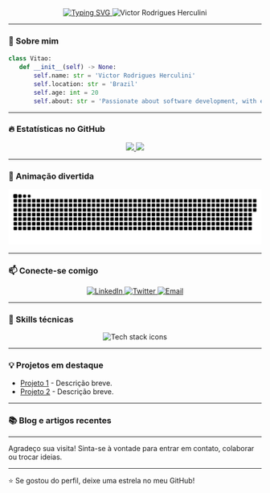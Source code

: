 <div align="center">

  <!-- Banner animado com texto de digitação -->
  <a href="https://git.io/typing-svg">
    <img src="https://readme-typing-svg.herokuapp.com?font=Source+Code+Pro&weight=700&pause=1500&color=00E7FF&background=00000000&center=true&vCenter=true&width=480&height=75&lines=Code%2C+Learn%2C+Repeat+%F0%9F%94%84" alt="Typing SVG"/>
  </a>

  <!-- Seu nome com fonte grande e waving animation -->
  <img src="https://capsule-render.vercel.app/api?type=waving&color=gradient&height=150&section=header&text=Victor%20Rodrigues%20Herculini&fontSize=45&animation=fadeIn" alt="Victor Rodrigues Herculini" />

</div>

---

### 👋 Sobre mim
 
 ```python
class Vitao:
    def __init__(self) -> None:
        self.name: str = 'Victor Rodrigues Herculini'
        self.location: str = 'Brazil'
        self.age: int = 20
        self.about: str = 'Passionate about software development, with experience in technologies'
```

---

### 🔥 Estatísticas no GitHub

<div align="center">
  <a href="https://github.com/vitaoh">
    <img height="165em" src="https://github-readme-stats.vercel.app/api?username=vitaoh&show_icons=true&theme=github_dark&include_all_commits=true&count_private=true" />
    <img height="165em" src="https://github-readme-stats.vercel.app/api/top-langs/?username=vitaoh&layout=compact&langs_count=8&theme=github_dark" />
  </a>
</div>

---

### 🐍 Animação divertida

<div align="center">
  <img src="https://raw.githubusercontent.com/vitaoh/vitaoh/output/snake.svg" alt="Snake animation" />
</div>

---

### 📫 Conecte-se comigo

<p align="center">
  <a href="https://linkedin.com/in/victorherculini" target="_blank">
    <img src="https://img.shields.io/badge/LinkedIn-0077B5?style=for-the-badge&logo=linkedin&logoColor=white" alt="LinkedIn" />
  </a>
  <a href="https://twitter.com/vitaoh" target="_blank">
    <img src="https://img.shields.io/badge/Twitter-1DA1F2?style=for-the-badge&logo=twitter&logoColor=white" alt="Twitter" />
  </a>
  <a href="mailto:vitor@example.com" target="_blank">
    <img src="https://img.shields.io/badge/Email-D14836?style=for-the-badge&logo=gmail&logoColor=white" alt="Email" />
  </a>
</p>

---

### 🚀 Skills técnicas

<div align="center">
  <img src="https://skillicons.dev/icons?i=python,c,java,js,nodejs,docker,kotlin,mysql,linux,git,github,html,css" alt="Tech stack icons" />
</div>

---

### 💡 Projetos em destaque

- [Projeto 1](https://github.com/vitaoh/projeto-1) - Descrição breve.
- [Projeto 2](https://github.com/vitaoh/projeto-2) - Descrição breve.

---

### 📚 Blog e artigos recentes

<!-- Exemplo de blog com workflow para pegar últimas postagens -->
<!-- Pode ser customizado com GitHub actions -->

---

Agradeço sua visita! Sinta-se à vontade para entrar em contato, colaborar ou trocar ideias.

---

⭐ Se gostou do perfil, deixe uma estrela no meu GitHub!


